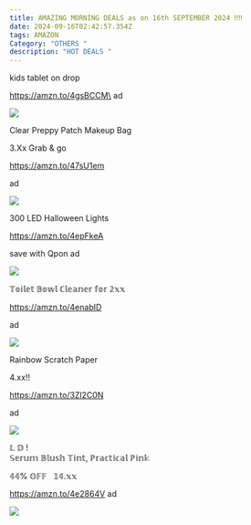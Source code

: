 ```yaml
---
title: AMAZING MORNING DEALS as on 16th SEPTEMBER 2024 ‼‼
date: 2024-09-16T02:42:57.354Z
tags: AMAZON
Category: "OTHERS "
description: "HOT DEALS "
---
```

<!--StartFragment-->

kids tablet on drop

https://amzn.to/4gsBCCM\
ad

<!--StartFragment-->

![](https://m.media-amazon.com/images/I/71sGiyfIuiL._AC_SL1500_.jpg)

<!--StartFragment-->

Clear Preppy Patch Makeup Bag 

3.Xx Grab & go 

https://amzn.to/47sU1em 

ad

<!--StartFragment-->

![](https://m.media-amazon.com/images/I/71Py1Lghb6L._AC_SL1500_.jpg)

<!--StartFragment-->

300 LED Halloween Lights 

https://amzn.to/4epFkeA 

save with Qpon ad

<!--StartFragment-->

![](https://m.media-amazon.com/images/I/91Up1jg83FL._AC_SL1500_.jpg)



<!--StartFragment-->

𝕋𝕠𝕚𝕝𝕖𝕥 𝔹𝕠𝕨𝕝 ℂ𝕝𝕖𝕒𝕟𝕖𝕣 𝕗𝕠𝕣 𝟚𝕩𝕩

https://amzn.to/4enabID 

ad

<!--StartFragment-->

![](https://m.media-amazon.com/images/I/71k0ux8iS3L._AC_SL1500_.jpg)

<!--EndFragment-->

Rainbow Scratch Paper 

4.xx!!   

https://amzn.to/3Zl2C0N


a﻿d <!--StartFragment-->

![](https://m.media-amazon.com/images/I/81d2o47Ty2L._AC_SL1280_.jpg)

<!--StartFragment-->

𝕃 𝔻 !\
𝕊𝕖𝕣𝕦𝕞 𝔹𝕝𝕦𝕤𝕙 𝕋𝕚𝕟𝕥, ℙ𝕣𝕒𝕔𝕥𝕚𝕔𝕒𝕝  ℙ𝕚𝕟𝕜

𝟜𝟜% 𝕆𝔽𝔽   𝟙𝟜.𝕩𝕩 

https://amzn.to/4e2864V ad

<!--StartFragment-->

![](https://m.media-amazon.com/images/I/81iO+ganauL._SL1500_.jpg)

<!--EndFragment-->
